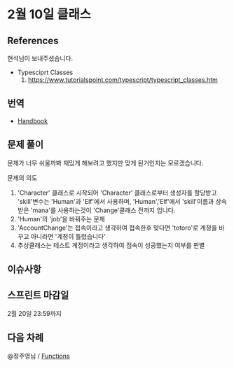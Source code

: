 # 2월 10일 클래스

## References 
현석님이 보내주셨습니다. 
- Typesciprt Classes
    1. https://www.tutorialspoint.com/typescript/typescript_classes.htm
## 번역
- [Handbook](https://typescript-study.github.io/pages/Classes.html)


## 문제 풀이
문제가 너무 쉬울까봐 재밌게 해보려고 했지만 맞게 된거인지는 모르겠습니다. 

문제의 의도
1. 'Character' 클래스로 시작되어 'Character' 클래스로부터 생성자를 할당받고 'skill'변수는 'Human'과 'Elf'에서 사용하며, 'Human','Elf'에서 'skill'이름과 상속받은 'mana'를 사용하는것이 'Change'클래스 전까지 입니다. 
2. 'Human'의 'job'을 바꿔주는 문제 
3. 'AccountChange'는 접속이라고 생각하여 접속한후 맞다면 'totoro'로 계정을 바꾸고 아니라면 '계정이 틀렸습니다'
4. 추상클래스는 테스트 계정이라고 생각하여 접속이 성공했는지 여부를 판별


## 이슈사항

## 스프린트 마감일
2월 20일 23:59까지

## 다음 차례
@정주영님 / [Functions](https://typescript-study.gitbooks.io/typescript-handbook-korea/pages/Functions.html)